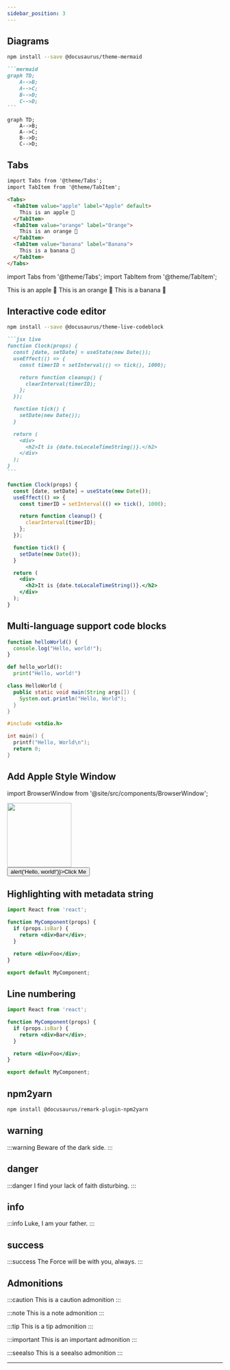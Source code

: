 ```yaml
---
sidebar_position: 3
---
```


## Diagrams

```bash
npm install --save @docusaurus/theme-mermaid
```

````md title="Example Mermaid diagram"
```mermaid
graph TD;
    A-->B;
    A-->C;
    B-->D;
    C-->D;
```
````

```mermaid
graph TD;
    A-->B;
    A-->C;
    B-->D;
    C-->D;
```

## Tabs

```md title="Example Tabs"
import Tabs from '@theme/Tabs';
import TabItem from '@theme/TabItem';

<Tabs>
  <TabItem value="apple" label="Apple" default>
    This is an apple 🍎
  </TabItem>
  <TabItem value="orange" label="Orange">
    This is an orange 🍊
  </TabItem>
  <TabItem value="banana" label="Banana">
    This is a banana 🍌
  </TabItem>
</Tabs>
```

import Tabs from '@theme/Tabs';
import TabItem from '@theme/TabItem';

<Tabs>
  <TabItem value="apple" label="Apple" default>
    This is an apple 🍎
  </TabItem>
  <TabItem value="orange" label="Orange">
    This is an orange 🍊
  </TabItem>
  <TabItem value="banana" label="Banana">
    This is a banana 🍌
  </TabItem>
</Tabs>

## Interactive code editor

```bash
npm install --save @docusaurus/theme-live-codeblock
```

````md title="Example Live Code Block"
```jsx live
function Clock(props) {
  const [date, setDate] = useState(new Date());
  useEffect(() => {
    const timerID = setInterval(() => tick(), 1000);

    return function cleanup() {
      clearInterval(timerID);
    };
  });

  function tick() {
    setDate(new Date());
  }

  return (
    <div>
      <h2>It is {date.toLocaleTimeString()}.</h2>
    </div>
  );
}
```
````

```jsx live
function Clock(props) {
  const [date, setDate] = useState(new Date());
  useEffect(() => {
    const timerID = setInterval(() => tick(), 1000);

    return function cleanup() {
      clearInterval(timerID);
    };
  });

  function tick() {
    setDate(new Date());
  }

  return (
    <div>
      <h2>It is {date.toLocaleTimeString()}.</h2>
    </div>
  );
}
```

## Multi-language support code blocks

<Tabs>
<TabItem value="js" label="JavaScript">

```js
function helloWorld() {
  console.log("Hello, world!");
}
```

</TabItem>
<TabItem value="py" label="Python">

```py
def hello_world():
  print("Hello, world!")
```

</TabItem>
<TabItem value="java" label="Java">

```java
class HelloWorld {
  public static void main(String args[]) {
    System.out.println("Hello, World");
  }
}
```

</TabItem>
<TabItem value="c" label="C">

```c
#include <stdio.h>

int main() {
  printf("Hello, World\n");
  return 0;
}
```

</TabItem>
</Tabs>

## Add Apple Style Window

import BrowserWindow from '@site/src/components/BrowserWindow';

 <BrowserWindow minHeight="500" url="http://hello.com/intro/">
    <img src="https://github.com/Ajay-Dhangar.png" width="150" /> <br />
    <button onClick={() => alert('Hello, world!')}>Click Me</button>
 </BrowserWindow>


## Highlighting with metadata string

```jsx {1,4-6,11}
import React from 'react';

function MyComponent(props) {
  if (props.isBar) {
    return <div>Bar</div>;
  }

  return <div>Foo</div>;
}

export default MyComponent;
```

## Line numbering

```jsx {1,4-6,11} showLineNumbers
import React from 'react';

function MyComponent(props) {
  if (props.isBar) {
    return <div>Bar</div>;
  }

  return <div>Foo</div>;
}

export default MyComponent;
```

## npm2yarn

```bash npm2yarn
npm install @docusaurus/remark-plugin-npm2yarn
```

## warning

:::warning
Beware of the dark side.
:::

## danger

:::danger
I find your lack of faith disturbing.
:::

## info

:::info
Luke, I am your father.
:::

## success

:::success
The Force will be with you, always.
:::

## Admonitions

:::caution
This is a caution admonition
:::

:::note
This is a note admonition
:::

:::tip
This is a tip admonition
:::

:::important
This is an important admonition
:::

:::seealso
This is a seealso admonition
:::

---

